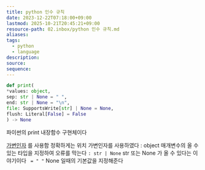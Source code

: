 ```yaml
---
title: python 인수 규칙
date: 2023-12-22T07:18:00+09:00
lastmod: 2025-10-21T20:45:21+09:00
resource-path: 02.inbox/python 인수 규칙.md
aliases: 
tags:
  - python
  - language
description: 
source: 
sequence: 
---
```

```python
def print(  
*values: object,  
sep: str | None = " ",  
end: str | None = "\n",  
file: SupportsWrite[str] | None = None,  
flush: Literal[False] = False  
) -> None
```

파이썬의 print 내장함수 구현체이다

[가변인자](가변인자(variadic)#위치%20가변%20인자%20*args) 를 사용함 정확하게는 위치 가변인자를 사용하였다
: object 매개변수의 올 수 있는 타입을 지정하여 오류를 막는다
`: str | None` str 또는 None 가 올 수 있다는 이야기이다
` = " "` None 일때의 기본값을 지정해준다
